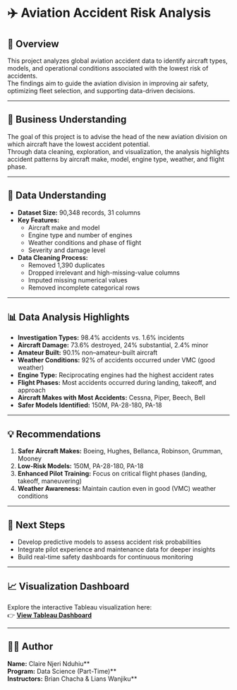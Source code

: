 # ✈️ Aviation Accident Risk Analysis

## 📘 Overview
This project analyzes global aviation accident data to identify aircraft types, models, and operational conditions associated with the lowest risk of accidents.  
The findings aim to guide the aviation division in improving air safety, optimizing fleet selection, and supporting data-driven decisions.

---

## 🎯 Business Understanding
The goal of this project is to advise the head of the new aviation division on which aircraft have the lowest accident potential.  
Through data cleaning, exploration, and visualization, the analysis highlights accident patterns by aircraft make, model, engine type, weather, and flight phase.

---

## 🧩 Data Understanding
- **Dataset Size:** 90,348 records, 31 columns  
- **Key Features:**  
  - Aircraft make and model  
  - Engine type and number of engines  
  - Weather conditions and phase of flight  
  - Severity and damage level  
- **Data Cleaning Process:**  
  - Removed 1,390 duplicates  
  - Dropped irrelevant and high-missing-value columns  
  - Imputed missing numerical values  
  - Removed incomplete categorical rows  

---

## 📊 Data Analysis Highlights
- **Investigation Types:** 98.4% accidents vs. 1.6% incidents  
- **Aircraft Damage:** 73.6% destroyed, 24% substantial, 2.4% minor  
- **Amateur Built:** 90.1% non–amateur-built aircraft  
- **Weather Conditions:** 92% of accidents occurred under VMC (good weather)  
- **Engine Type:** Reciprocating engines had the highest accident rates  
- **Flight Phases:** Most accidents occurred during landing, takeoff, and approach  
- **Aircraft Makes with Most Accidents:** Cessna, Piper, Beech, Bell  
- **Safer Models Identified:** 150M, PA-28-180, PA-18  

---

## 💡 Recommendations
1. **Safer Aircraft Makes:** Boeing, Hughes, Bellanca, Robinson, Grumman, Mooney  
2. **Low-Risk Models:** 150M, PA-28-180, PA-18  
3. **Enhanced Pilot Training:** Focus on critical flight phases (landing, takeoff, maneuvering)  
4. **Weather Awareness:** Maintain caution even in good (VMC) weather conditions  

---

## 🚀 Next Steps
- Develop predictive models to assess accident risk probabilities  
- Integrate pilot experience and maintenance data for deeper insights  
- Build real-time safety dashboards for continuous monitoring  

---

## 📈 Visualization Dashboard
Explore the interactive Tableau visualization here:  
👉 [**View Tableau Dashboard**](https://public.tableau.com/views/AircraftaccidentReport/Dashboard1?:language=en-US&publish=yes&:sid=&:redirect=auth&:display_count=n&:origin=viz_share_link)

---

## 🧑‍💻 Author
**Name:** Claire Njeri Nduhiu**  
**Program:** Data Science (Part-Time)**  
**Instructors:** Brian Chacha & Lians Wanjiku**
